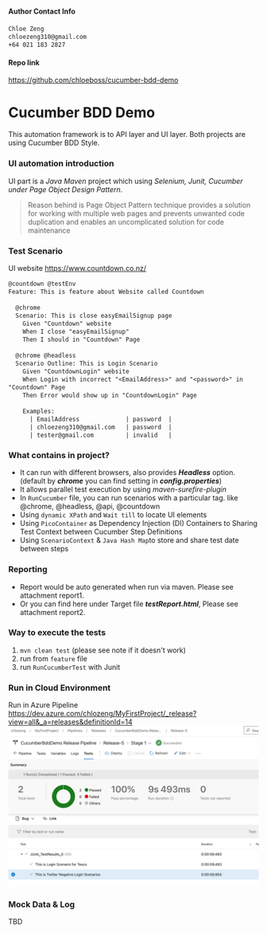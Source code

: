 #### Author Contact Info
```
Chloe Zeng
chloezeng310@gmail.com
+64 021 183 2827
```
#### Repo link
https://github.com/chloeboss/cucumber-bdd-demo


# Cucumber BDD Demo

This automation framework is to API layer and UI layer. Both projects are using Cucumber BDD Style.

### UI automation introduction
UI part is a _Java Maven_ project which using _Selenium, Junit, Cucumber under Page Object Design Pattern_. 
> Reason behind is Page Object Pattern technique provides a solution for working with multiple web pages and prevents unwanted code duplication and enables an uncomplicated solution for code maintenance

### Test Scenario
UI website https://www.countdown.co.nz/
```Gherkin 
@countdown @testEnv
Feature: This is feature about Website called Countdown

  @chrome
  Scenario: This is close easyEmailSignup page
    Given "Countdown" website
    When I close "easyEmailSignup"
    Then I should in "Countdown" Page

  @chrome @headless
  Scenario Outline: This is Login Scenario
    Given "CountdownLogin" website
    When Login with incorrect "<EmailAddress>" and "<password>" in "Countdown" Page
    Then Error would show up in "CountdownLogin" Page

    Examples:
      | EmailAddress             | password  |
      | chloezeng310@gmail.com   | password  |
      | tester@gmail.com         | invalid   |
```
### What contains in project?
* It can run with different browsers, also provides **_Headless_** option.
 (default by **_chrome_** you can find setting in **_config.properties_**)
* It allows parallel test execution by using _maven-surefire-plugin_
* In `RunCucumber` file, you can run scenarios with a particular tag. like @chrome, @headless, @api, @countdown
* Using `dynamic XPath` and `Wait till` to locate UI elements
* Using `PicoContainer` as Dependency Injection (DI) Containers to Sharing Test Context between Cucumber Step Definitions
* Using `ScenarioContext` & `Java Hash Map`to store and share test date between steps

### Reporting
* Report would be auto generated when run via maven. Please see attachment report1.
* Or you can find here under Target file _**testReport.html**_, Please see attachment report2.


### Way to execute the tests
1. `mvn clean test` (please see note if it doesn't work)
2. run from `feature` file
3. run `RunCucumberTest` with Junit


### Run in Cloud Environment
Run in Azure Pipeline
https://dev.azure.com/chlozeng/MyFirstProject/_release?view=all&_a=releases&definitionId=14
![Test Image 6](images/cucumberBdddemoAzure.png)


### Mock Data & Log
TBD









